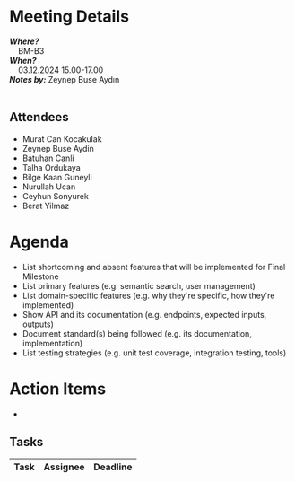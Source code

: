 # Meeting Details
_**Where?**_ \
&nbsp;&nbsp;&nbsp; BM-B3\
_**When?**_ \
&nbsp;&nbsp;&nbsp; 03.12.2024 15.00-17.00 \
_**Notes by:**_ Zeynep Buse Aydın \
&nbsp;&nbsp;&nbsp; 
## Attendees
* Murat Can Kocakulak
* Zeynep Buse Aydin
* Batuhan Canli
* Talha Ordukaya
* Bilge Kaan Guneyli
* Nurullah Ucan
* Ceyhun Sonyurek
* Berat Yilmaz

# Agenda
* List shortcoming and absent features that will be implemented for Final Milestone
* List primary features (e.g. semantic search, user management)
* List domain-specific features (e.g. why they're specific, how they're implemented)
* Show API and its documentation (e.g. endpoints, expected inputs, outputs)
* Document standard(s) being followed (e.g. its documentation, implementation)
* List testing strategies (e.g. unit test coverage, integration testing, tools)

# Action Items
* 

## Tasks
| Task        | Assignee    | Deadline    |
|-------------|-------------|-------------|